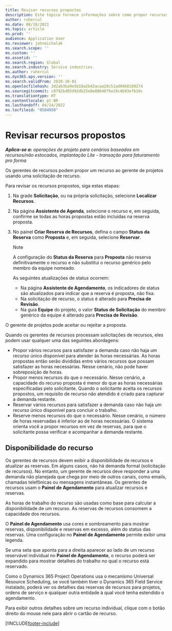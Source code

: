 ```yaml
---
title: Revisar recursos propostos
description: Este tópico fornece informações sobre como propor recursos de projeto.
author: ruhercul
ms.date: 08/18/2021
ms.topic: article
ms.prod: ''
audience: Application User
ms.reviewer: johnmichalak
ms.search.scope: ''
ms.custom: ''
ms.assetid: ''
ms.search.region: Global
ms.search.industry: Service industries
ms.author: ruhercul
ms.dyn365.ops.version: ''
ms.search.validFrom: 2020-10-01
ms.openlocfilehash: 3d2ab3ba9e5b18a2b42acaa2dc51ad94b8189274
ms.sourcegitcommit: c0792bd65d92db25e0e8864879a19c4b93efb10c
ms.translationtype: HT
ms.contentlocale: pt-BR
ms.lasthandoff: 04/14/2022
ms.locfileid: "8584950"
---
```

# <a name="review-proposed-resources"></a>Revisar recursos propostos

_**Aplica-se a:** operações de projeto para cenários baseados em recursos/não estocados, implantação Lite - transação para faturamento pro forma_

Os gerentes de recursos podem propor um recurso ao gerente de projetos usando uma solicitação de recurso.

Para revisar os recursos propostos, siga estas etapas:

1. Na grade **Solicitação**, ou na própria solicitação, selecione **Localizar Recursos**.
2. Na página **Assistente de Agenda**, selecione o recurso e, em seguida, confirme se todas as horas propostas estão incluídas na reserva proposta.
3. No painel **Criar Reserva de Recursos**, defina o campo **Status da Reserva** como **Proposta** e, em seguida, selecione **Reservar**.

    > [!NOTE]
    > A configuração do **Status da Reserva** para **Proposta** não reserva definitivamente o recurso e não substitui o recurso genérico pelo membro da equipe nomeado.

    As seguintes atualizações de status ocorrem:

    - Na página **Assistente de Agendamento**, os indicadores de status são atualizados para indicar que a reserva é proposta, não fixa.
    - Na solicitação de recurso, o status é alterado para **Precisa de Revisão**.
    - Na guia **Equipe** do projeto, o valor **Status de Solicitação** do membro genérico da equipe é alterado para **Precisa de Revisão**.

O gerente de projetos pode aceitar ou rejeitar a proposta.

Quando os gerentes de recursos processam solicitações de recursos, eles podem usar qualquer uma das seguintes abordagens:

- Propor vários recursos para satisfazer a demanda caso não haja um recurso único disponível para atender às horas necessárias. As horas propostas então serão divididas entre vários recursos que possam satisfazer as horas necessárias. Nesse cenário, não pode haver sobreposição de horas.
- Propor menos recursos do que o necessário. Nesse cenário, a capacidade do recurso proposta é menor do que as horas necessárias especificadas pelo solicitante. Quando o solicitante aceita os recursos propostos, um requisito de recurso não atendido é criado para capturar a demanda restante.
- Reservar vários recursos para satisfazer a demanda caso não haja um recurso único disponível para concluir o trabalho.
- Reserve menos recursos do que o necessário. Nesse cenário, o número de horas reservadas é inferior ao de horas necessárias. O sistema orienta você a propor recursos em vez de reservas, para que o solicitante possa verificar e acompanhar a demanda restante.

## <a name="resource-availability"></a>Disponibilidade do recurso

Os gerentes de recursos devem exibir a disponibilidade de recursos e atualizar as reservas. Em alguns casos, não há demanda formal (solicitação de recursos). No entanto, um gerente de recursos deve responder a uma demanda não planejada que chega por meio de outros canais, como emails, chamadas telefônicas ou mensagens instantâneas. Os gerentes de recursos usam o **Painel de Agendamento** para atualizar recursos e reservas.

As horas de trabalho do recurso são usadas como base para calcular a disponibilidade de um recurso. As reservas de recursos consomem a capacidade dos recursos.

O **Painel de Agendamento** usa cores e sombreamento para mostrar reservas, disponibilidade e reservas em excesso, além do status das reservas. Uma configuração no **Painel de Agendamento** permite exibir uma legenda.

Se uma seta que aponta para a direita aparecer ao lado de um recurso reservável individual no **Painel de Agendamento**, o recurso poderá ser expandido para mostrar detalhes do trabalho no qual o recurso está reservado.

Como o Dynamics 365 Project Operations usa o mecanismo Universal Resource Scheduling, se você também tiver o Dynamics 365 Field Service instalado, poderá ver os detalhes das reservas de recursos para projetos, ordens de serviço e qualquer outra entidade à qual você tenha estendido o agendamento.

Para exibir outros detalhes sobre um recurso individual, clique com o botão direito do mouse nele para abrir o cartão de recurso.



[!INCLUDE[footer-include](../includes/footer-banner.md)]
